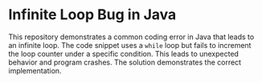 # Infinite Loop Bug in Java
This repository demonstrates a common coding error in Java that leads to an infinite loop. The code snippet uses a `while` loop but fails to increment the loop counter under a specific condition.  This leads to unexpected behavior and program crashes.  The solution demonstrates the correct implementation.